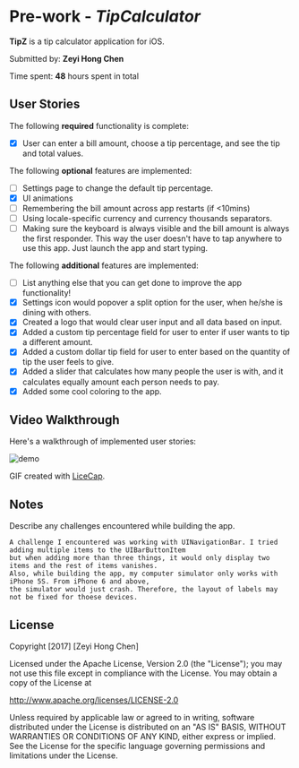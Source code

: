 # Pre-work -  *TipCalculator*

**TipZ** is a tip calculator application for iOS.

Submitted by: **Zeyi Hong Chen**

Time spent: **48** hours spent in total

## User Stories

The following **required** functionality is complete:

* [x] User can enter a bill amount, choose a tip percentage, and see the tip and total values.

The following **optional** features are implemented:
* [ ] Settings page to change the default tip percentage.
* [x] UI animations
* [ ] Remembering the bill amount across app restarts (if <10mins)
* [ ] Using locale-specific currency and currency thousands separators.
* [ ] Making sure the keyboard is always visible and the bill amount is always the first responder. This way the user doesn't have to tap anywhere to use this app. Just launch the app and start typing.

The following **additional** features are implemented:

- [ ] List anything else that you can get done to improve the app functionality!
- [x] Settings icon would popover a split option for the user, when he/she is dining with others.
- [x] Created a logo that would clear user input and all data based on input.
- [x] Added a custom tip percentage field for user to enter if user wants to tip a different amount.
- [x] Added a custom dollar tip field for user to enter based on the quantity of tip the user feels to give.
- [x] Added a slider that calculates how many people the user is with, and it calculates equally amount each person needs to pay.
- [x] Added some cool coloring to the app.

## Video Walkthrough 

  Here's a walkthrough of implemented user stories:

  ![demo](https://user-images.githubusercontent.com/18312702/34458003-a77ad640-ed77-11e7-966e-15e30b772a70.gif)

  GIF created with [LiceCap](http://www.cockos.com/licecap/).

## Notes

  Describe any challenges encountered while building the app.
  
    A challenge I encountered was working with UINavigationBar. I tried adding multiple items to the UIBarButtonItem
    but when adding more than three things, it would only display two items and the rest of items vanishes.
    Also, while building the app, my computer simulator only works with iPhone 5S. From iPhone 6 and above, 
    the simulator would just crash. Therefore, the layout of labels may not be fixed for thoese devices.

## License

  Copyright [2017] [Zeyi Hong Chen]

  Licensed under the Apache License, Version 2.0 (the "License");
  you may not use this file except in compliance with the License.
  You may obtain a copy of the License at

  http://www.apache.org/licenses/LICENSE-2.0

  Unless required by applicable law or agreed to in writing, software
  distributed under the License is distributed on an "AS IS" BASIS,
  WITHOUT WARRANTIES OR CONDITIONS OF ANY KIND, either express or implied.
  See the License for the specific language governing permissions and
  limitations under the License.

